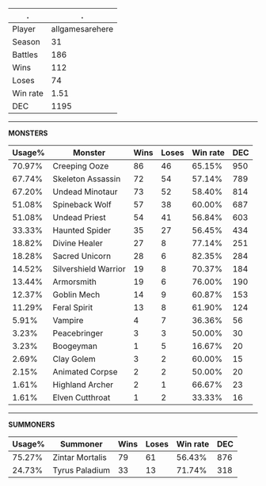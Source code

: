 .|.
|-|-
Player|allgamesarehere
Season|31
Battles|186
Wins|112
Loses|74
Win rate|1.51
DEC|1195

---
**MONSTERS**

Usage%|Monster|Wins|Loses|Win rate|DEC|
-|-|-|-|-|-|
70.97%|Creeping Ooze|86|46|65.15%|950|
67.74%|Skeleton Assassin|72|54|57.14%|789|
67.20%|Undead Minotaur|73|52|58.40%|814|
51.08%|Spineback Wolf|57|38|60.00%|687|
51.08%|Undead Priest|54|41|56.84%|603|
33.33%|Haunted Spider|35|27|56.45%|434|
18.82%|Divine Healer|27|8|77.14%|251|
18.28%|Sacred Unicorn|28|6|82.35%|284|
14.52%|Silvershield Warrior|19|8|70.37%|184|
13.44%|Armorsmith|19|6|76.00%|190|
12.37%|Goblin Mech|14|9|60.87%|153|
11.29%|Feral Spirit|13|8|61.90%|124|
5.91%|Vampire|4|7|36.36%|56|
3.23%|Peacebringer|3|3|50.00%|30|
3.23%|Boogeyman|1|5|16.67%|20|
2.69%|Clay Golem|3|2|60.00%|15|
2.15%|Animated Corpse|2|2|50.00%|20|
1.61%|Highland Archer|2|1|66.67%|23|
1.61%|Elven Cutthroat|1|2|33.33%|16|

---
**SUMMONERS**

Usage%|Summoner|Wins|Loses|Win rate|DEC|
-|-|-|-|-|-|
75.27%|Zintar Mortalis|79|61|56.43%|876|
24.73%|Tyrus Paladium|33|13|71.74%|318|
